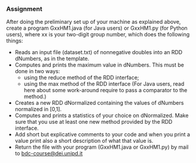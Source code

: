 ### Assignment

After doing the preliminary set up of your machine as explained above, create a program GxxHM1.java (for Java users) or GxxHM1.py (for Python users), where xx is your two-digit group number, which does the following things:

- Reads an input file (dataset.txt) of nonnegative doubles into an RDD dNumbers, as in the template.
- Computes and prints the maximum value in dNumbers. This must be done in two ways:
  + using the reduce method of the RDD interface;
  + using the max method of the RDD interface 
  (For Java users, read here about some work-around require to pass a comparator to the method.)
- Creates a new RDD dNormalized containing the values of dNumbers normalized in [0,1].
- Computes and prints a statistics of your choice on dNormalized. Make sure that you use at least one new method provided by the RDD interface.
- Add short but explicative comments to your code and when you print a value print also a short description of what that value is.
- Return the file with your program (GxxHM1.java or GxxHM1.py) by mail to bdc-course@dei.unipd.it
